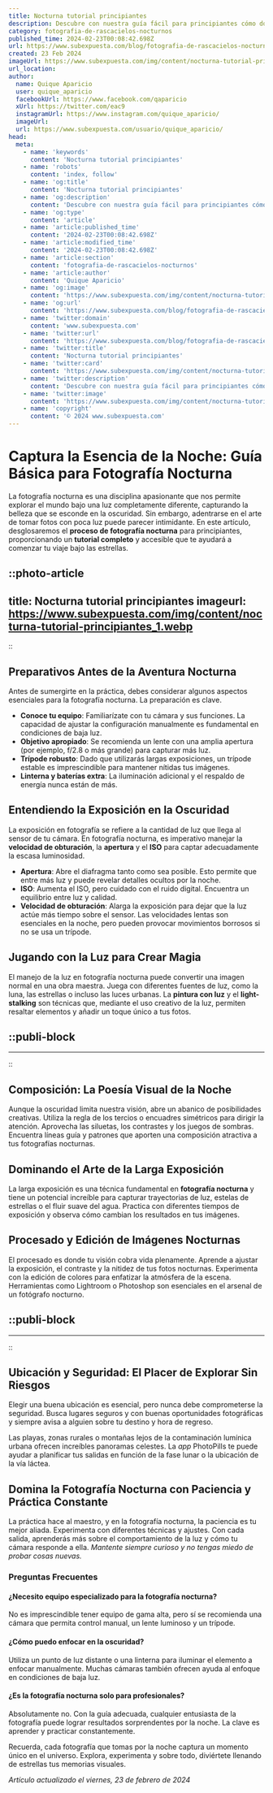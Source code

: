 ```yaml
---
title: Nocturna tutorial principiantes
description: Descubre con nuestra guía fácil para principiantes cómo dominar Nocturna, el software de diseño nocturno. Crea proyectos impactantes hoy mismo.
category: fotografia-de-rascacielos-nocturnos
published_time: 2024-02-23T00:08:42.698Z
url: https://www.subexpuesta.com/blog/fotografia-de-rascacielos-nocturnos/nocturna-tutorial-principiantes
created: 23 Feb 2024
imageUrl: https://www.subexpuesta.com/img/content/nocturna-tutorial-principiantes_1.webp
url_location:
author:
  name: Quique Aparicio
  user: quique_aparicio
  facebookUrl: https://www.facebook.com/qaparicio
  xUrl: https://twitter.com/eac9
  instagramUrl: https://www.instagram.com/quique_aparicio/
  imageUrl: 
  url: https://www.subexpuesta.com/usuario/quique_aparicio/
head:
  meta:
    - name: 'keywords'
      content: 'Nocturna tutorial principiantes'
    - name: 'robots'
      content: 'index, follow'
    - name: 'og:title'
      content: 'Nocturna tutorial principiantes'
    - name: 'og:description'
      content: 'Descubre con nuestra guía fácil para principiantes cómo dominar Nocturna, el software de diseño nocturno. Crea proyectos impactantes hoy mismo.'
    - name: 'og:type'
      content: 'article'
    - name: 'article:published_time'
      content: '2024-02-23T00:08:42.698Z'
    - name: 'article:modified_time'
      content: '2024-02-23T00:08:42.698Z'
    - name: 'article:section'
      content: 'fotografia-de-rascacielos-nocturnos'
    - name: 'article:author'
      content: 'Quique Aparicio'
    - name: 'og:image'
      content: 'https://www.subexpuesta.com/img/content/nocturna-tutorial-principiantes_1.webp'
    - name: 'og:url'
      content: 'https://www.subexpuesta.com/blog/fotografia-de-rascacielos-nocturnos/nocturna-tutorial-principiantes'
    - name: 'twitter:domain'
      content: 'www.subexpuesta.com'
    - name: 'twitter:url'
      content: 'https://www.subexpuesta.com/blog/fotografia-de-rascacielos-nocturnos/nocturna-tutorial-principiantes'
    - name: 'twitter:title'
      content: 'Nocturna tutorial principiantes'
    - name: 'twitter:card'
      content: 'https://www.subexpuesta.com/img/content/nocturna-tutorial-principiantes_1.webp'
    - name: 'twitter:description'
      content: 'Descubre con nuestra guía fácil para principiantes cómo dominar Nocturna, el software de diseño nocturno. Crea proyectos impactantes hoy mismo.'
    - name: 'twitter:image'
      content: 'https://www.subexpuesta.com/img/content/nocturna-tutorial-principiantes_1.webp'
    - name: 'copyright'
      content: '© 2024 www.subexpuesta.com'
---
```

# Captura la Esencia de la Noche: Guía Básica para Fotografía Nocturna

La fotografía nocturna es una disciplina apasionante que nos permite explorar el mundo bajo una luz completamente diferente, capturando la belleza que se esconde en la oscuridad. Sin embargo, adentrarse en el arte de tomar fotos con poca luz puede parecer intimidante. En este artículo, desglosaremos el **proceso de fotografía nocturna** para principiantes, proporcionando un **tutorial completo** y accesible que te ayudará a comenzar tu viaje bajo las estrellas.


::photo-article
---
title: Nocturna tutorial principiantes
imageurl: https://www.subexpuesta.com/img/content/nocturna-tutorial-principiantes_1.webp
---
::


## Preparativos Antes de la Aventura Nocturna

Antes de sumergirte en la práctica, debes considerar algunos aspectos esenciales para la fotografía nocturna. La preparación es clave.

- **Conoce tu equipo**: Familiarízate con tu cámara y sus funciones. La capacidad de ajustar la configuración manualmente es fundamental en condiciones de baja luz.
- **Objetivo apropiado**: Se recomienda un lente con una amplia apertura (por ejemplo, f/2.8 o más grande) para capturar más luz.
- **Trípode robusto**: Dado que utilizarás largas exposiciones, un trípode estable es imprescindible para mantener nítidas tus imágenes.
- **Linterna y baterías extra**: La iluminación adicional y el respaldo de energía nunca están de más.

## Entendiendo la Exposición en la Oscuridad

La exposición en fotografía se refiere a la cantidad de luz que llega al sensor de tu cámara. En fotografía nocturna, es imperativo manejar la **velocidad de obturación**, la **apertura** y el **ISO** para captar adecuadamente la escasa luminosidad.

- **Apertura**: Abre el diafragma tanto como sea posible. Esto permite que entre más luz y puede revelar detalles ocultos por la noche.
- **ISO**: Aumenta el ISO, pero cuidado con el ruido digital. Encuentra un equilibrio entre luz y calidad.
- **Velocidad de obturación**: Alarga la exposición para dejar que la luz actúe más tiempo sobre el sensor. Las velocidades lentas son esenciales en la noche, pero pueden provocar movimientos borrosos si no se usa un trípode.

## Jugando con la Luz para Crear Magia

El manejo de la luz en fotografía nocturna puede convertir una imagen normal en una obra maestra. Juega con diferentes fuentes de luz, como la luna, las estrellas o incluso las luces urbanas. La **pintura con luz** y el **light-stalking** son técnicas que, mediante el uso creativo de la luz, permiten resaltar elementos y añadir un toque único a tus fotos.


  ::publi-block
  ---
  ---
  ::
  
  
## Composición: La Poesía Visual de la Noche

Aunque la oscuridad limita nuestra visión, abre un abanico de posibilidades creativas. Utiliza la regla de los tercios o encuadres simétricos para dirigir la atención. Aprovecha las siluetas, los contrastes y los juegos de sombras. Encuentra líneas guía y patrones que aporten una composición atractiva a tus fotografías nocturnas.

## Dominando el Arte de la Larga Exposición

La larga exposición es una técnica fundamental en **fotografía nocturna** y tiene un potencial increíble para capturar trayectorias de luz, estelas de estrellas o el fluir suave del agua. Practica con diferentes tiempos de exposición y observa cómo cambian los resultados en tus imágenes.

## Procesado y Edición de Imágenes Nocturnas

El procesado es donde tu visión cobra vida plenamente. Aprende a ajustar la exposición, el contraste y la nitidez de tus fotos nocturnas. Experimenta con la edición de colores para enfatizar la atmósfera de la escena. Herramientas como Lightroom o Photoshop son esenciales en el arsenal de un fotógrafo nocturno.


  ::publi-block
  ---
  ---
  ::
  
  
## Ubicación y Seguridad: El Placer de Explorar Sin Riesgos

Elegir una buena ubicación es esencial, pero nunca debe comprometerse la seguridad. Busca lugares seguros y con buenas oportunidades fotográficas y siempre avisa a alguien sobre tu destino y hora de regreso.

Las playas, zonas rurales o montañas lejos de la contaminación lumínica urbana ofrecen increíbles panoramas celestes. La *app* PhotoPills te puede ayudar a planificar tus salidas en función de la fase lunar o la ubicación de la vía láctea.

## Domina la Fotografía Nocturna con Paciencia y Práctica Constante

La práctica hace al maestro, y en la fotografía nocturna, la paciencia es tu mejor aliada. Experimenta con diferentes técnicas y ajustes. Con cada salida, aprenderás más sobre el comportamiento de la luz y cómo tu cámara responde a ella. *Mantente siempre curioso y no tengas miedo de probar cosas nuevas.*

### Preguntas Frecuentes

#### ¿Necesito equipo especializado para la fotografía nocturna?
No es imprescindible tener equipo de gama alta, pero sí se recomienda una cámara que permita control manual, un lente luminoso y un trípode.

#### ¿Cómo puedo enfocar en la oscuridad?
Utiliza un punto de luz distante o una linterna para iluminar el elemento a enfocar manualmente. Muchas cámaras también ofrecen ayuda al enfoque en condiciones de baja luz.

#### ¿Es la fotografía nocturna solo para profesionales?
Absolutamente no. Con la guía adecuada, cualquier entusiasta de la fotografía puede lograr resultados sorprendentes por la noche. La clave es aprender y practicar constantemente. 

Recuerda, cada fotografía que tomas por la noche captura un momento único en el universo. Explora, experimenta y sobre todo, diviértete llenando de estrellas tus memorias visuales.

_Artículo actualizado el viernes, 23 de febrero de 2024_